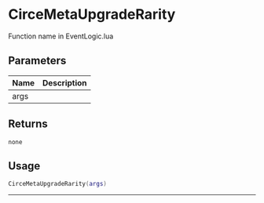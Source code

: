 # CirceMetaUpgradeRarity

Function name in EventLogic.lua

## Parameters

| Name | Description |
| ---- | ----------- |
| args |             |

## Returns

`none`

## Usage

```lua
CirceMetaUpgradeRarity(args)
```

---
